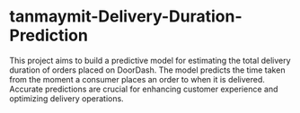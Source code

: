 # tanmaymit-Delivery-Duration-Prediction
This project aims to build a predictive model for estimating the total delivery duration of orders placed on DoorDash. The model predicts the time taken from the moment a consumer places an order to when it is delivered. Accurate predictions are crucial for enhancing customer experience and optimizing delivery operations.
